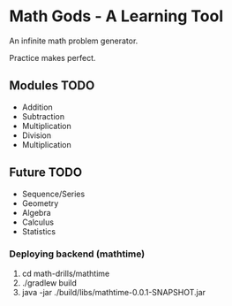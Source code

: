 # Math Gods - A Learning Tool
An infinite math problem generator.

Practice makes perfect.

## Modules TODO
* Addition
* Subtraction
* Multiplication
* Division
* Multiplication

## Future TODO
* Sequence/Series
* Geometry
* Algebra
* Calculus
* Statistics

### Deploying backend (mathtime)
1. cd math-drills/mathtime
2. ./gradlew build
3. java -jar ./build/libs/mathtime-0.0.1-SNAPSHOT.jar